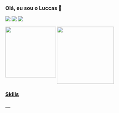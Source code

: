 ### Olá, eu sou o Luccas 👋

<div> 
  <a href="https://instagram.com/luccasocastro" target="_blank"><img src="https://img.shields.io/badge/-Instagram-%23E4405F?style=for-the-badge&logo=instagram&logoColor=white" target="_blank"></a>
  <a href = "mailto:luccas.souza@mail.uft.edu.br"><img src="https://img.shields.io/badge/-Gmail-%23333?style=for-the-badge&logo=gmail&logoColor=white" target="_blank"></a>
  <a href="https://www.linkedin.com/in/luccasocastro/" target="_blank"><img src="https://img.shields.io/badge/-LinkedIn-%230077B5?style=for-the-badge&logo=linkedin&logoColor=white" target="_blank"></a> 
</div>

<div>
  <a href="https://github.com/luccasocastro">
  <p><img height="160emm" align="left" src="http://github-readme-streak-stats.herokuapp.com?user=luccasocastro&theme=dark&fire=#40C9B6&ring=40C9B6&currStreakLabel=red)](https://git.io/streak-stats"/></p>
  <img height="180em" src="https://github-readme-stats.vercel.app/api/top-langs/?username=luccasocastro&layout=compact&langs_count=7&theme=dark"/>
</div>

### Skills
<div>
  <p align="left">
    <img src="https://img.shields.io/badge/Python-14354C?style=for-the-badge&logo=python&logoColor=white" alt="">
    <img src="https://img.shields.io/badge/Java-ED8B00?style=for-the-badge&logo=java&logoColor=white" alt="">
    <img src="https://img.shields.io/badge/Django-092E20?style=for-the-badge&logo=django&logoColor=white" alt="">
    <img src="https://img.shields.io/badge/Spring-6DB33F?style=for-the-badge&logo=spring&logoColor=white" alt="">
    <img src="https://img.shields.io/badge/PostgreSQL-316192?style=for-the-badge&logo=postgresql&logoColor=white" alt="">
  </p>
</div>
  
##


